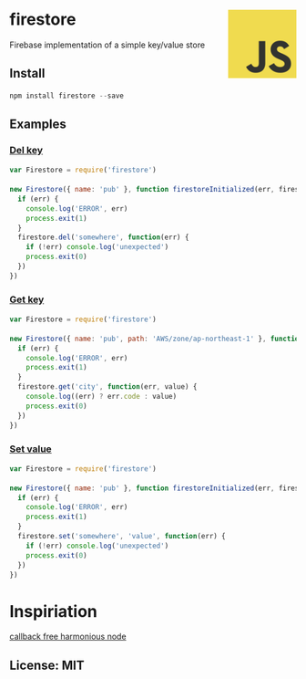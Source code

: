 # firestore <img src="https://raw.githubusercontent.com/voodootikigod/logo.js/master/js.png" align="right" height="120">
Firebase implementation of a simple key/value store

## Install

```js
npm install firestore --save
```
<!-- EXAMPLES:BEGIN -->
## Examples

### [Del key](examples/del-key.js)

```js
var Firestore = require('firestore')

new Firestore({ name: 'pub' }, function firestoreInitialized(err, firestore) {
  if (err) {
    console.log('ERROR', err)
    process.exit(1)
  }
  firestore.del('somewhere', function(err) {
    if (!err) console.log('unexpected')
    process.exit(0)
  })
})
```

### [Get key](examples/get-key.js)

```js
var Firestore = require('firestore')

new Firestore({ name: 'pub', path: 'AWS/zone/ap-northeast-1' }, function firestoreInitialized(err, firestore) {
  if (err) {
    console.log('ERROR', err)
    process.exit(1)
  }
  firestore.get('city', function(err, value) {
    console.log((err) ? err.code : value)
    process.exit(0)
  })
})
```

### [Set value](examples/set-value.js)

```js
var Firestore = require('firestore')

new Firestore({ name: 'pub' }, function firestoreInitialized(err, firestore) {
  if (err) {
    console.log('ERROR', err)
    process.exit(1)
  }
  firestore.set('somewhere', 'value', function(err) {
    if (!err) console.log('unexpected')
    process.exit(0)
  })
})
```
<!-- EXAMPLES:END -->
# Inspiriation

[callback free harmonious node](http://zef.me/6096/callback-free-harmonious-node-js/)

## License: MIT
